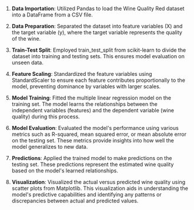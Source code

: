 

1. **Data Importation**: Utilized Pandas to load the Wine Quality Red dataset into a DataFrame from a CSV file.

2. **Data Preparation**: Separated the dataset into feature variables (X) and the target variable (y), where the target variable represents the quality of the wine.

3. **Train-Test Split**: Employed train_test_split from scikit-learn to divide the dataset into training and testing sets. This ensures model evaluation on unseen data.

4. **Feature Scaling**: Standardized the feature variables using StandardScaler to ensure each feature contributes proportionally to the model, preventing dominance by variables with larger scales.

5. **Model Training**: Fitted the multiple linear regression model on the training set. The model learns the relationships between the independent variables (features) and the dependent variable (wine quality) during this process.

6. **Model Evaluation**: Evaluated the model's performance using various metrics such as R-squared, mean squared error, or mean absolute error on the testing set. These metrics provide insights into how well the model generalizes to new data.

7. **Predictions**: Applied the trained model to make predictions on the testing set. These predictions represent the estimated wine quality based on the model's learned relationships.

8. **Visualization**: Visualized the actual versus predicted wine quality using scatter plots from Matplotlib. This visualization aids in understanding the model's predictive capabilities and identifying any patterns or discrepancies between actual and predicted values.

